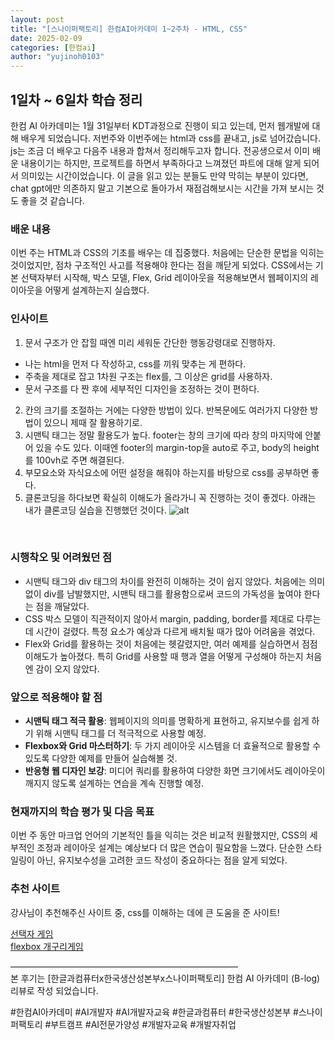 ```yaml
---
layout: post
title: "[스나이퍼팩토리] 한컴AI아카데미 1~2주차 - HTML, CSS"
date: 2025-02-09
categories: [한컴ai]
author: "yujinoh0103"
---
```


## 1일차 ~ 6일차 학습 정리

한컴 AI 아카데미는 1월 31일부터 KDT과정으로 진행이 되고 있는데, 먼저 웹개발에 대해 배우게 되었습니다. 저번주와 이번주에는 html과 css를 끝내고, js로 넘어갔습니다. js는 조금 더 배우고 다음주 내용과 합쳐서 정리해두고자 합니다. 전공생으로서 이미 배운 내용이기는 하지만, 프로젝트를 하면서 부족하다고 느껴졌던 파트에 대해 알게 되어서 의미있는 시간이었습니다. 이 글을 읽고 있는 분들도 만약 막히는 부분이 있다면, chat gpt에만 의존하지 말고 기본으로 돌아가서 재점검해보시는 시간을 가져 보시는 것도 좋을 것 같습니다.

### 배운 내용

이번 주는 HTML과 CSS의 기초를 배우는 데 집중했다. 처음에는 단순한 문법을 익히는 것이었지만, 점차 구조적인 사고를 적용해야 한다는 점을 깨닫게 되었다. CSS에서는 기본 선택자부터 시작해, 박스 모델, Flex, Grid 레이아웃을 적용해보면서 웹페이지의 레이아웃을 어떻게 설계하는지 실습했다.

### 인사이트

1. 문서 구조가 안 잡힐 때엔 미리 세워둔 간단한 행동강령대로 진행하자.

- 나는 html을 먼저 다 작성하고, css를 끼워 맞추는 게 편하다.
- 주축을 제대로 잡고 1차원 구조는 flex를, 그 이상은 grid를 사용하자.
- 문서 구조를 다 짠 후에 세부적인 디자인을 조정하는 것이 편하다.

2. 칸의 크기를 조절하는 거에는 다양한 방법이 있다. 반복문에도 여러가지 다양한 방법이 있으니 제때 잘 활용하기로.
3. 시맨틱 태그는 정말 활용도가 높다. footer는 창의 크기에 따라 창의 마지막에 안붙어 있을 수도 있다. 이때엔 footer의 margin-top을 auto로 주고, body의 height를 100vh로 주면 해결된다.
4. 부모요소와 자식요소에 어떤 설정을 해줘야 하는지를 바탕으로 css를 공부하면 좋다.
5. 클론코딩을 하다보면 확실히 이해도가 올라가니 꼭 진행하는 것이 좋겠다. 아래는 내가 클론코딩 실습을 진행했던 것이다.
   ![alt](https://yujinoh0103.github.io/assets/img/1.png)

<br/>

### 시행착오 및 어려웠던 점

- 시맨틱 태그와 div 태그의 차이를 완전히 이해하는 것이 쉽지 않았다. 처음에는 의미 없이 div를 남발했지만, 시맨틱 태그를 활용함으로써 코드의 가독성을 높여야 한다는 점을 깨달았다.
- CSS 박스 모델이 직관적이지 않아서 margin, padding, border를 제대로 다루는 데 시간이 걸렸다. 특정 요소가 예상과 다르게 배치될 때가 많아 어려움을 겪었다.
- Flex와 Grid를 활용하는 것이 처음에는 헷갈렸지만, 여러 예제를 실습하면서 점점 이해도가 높아졌다. 특히 Grid를 사용할 때 행과 열을 어떻게 구성해야 하는지 처음엔 감이 오지 않았다.

### 앞으로 적용해야 할 점

- **시맨틱 태그 적극 활용**: 웹페이지의 의미를 명확하게 표현하고, 유지보수를 쉽게 하기 위해 시맨틱 태그를 더 적극적으로 사용할 예정.
- **Flexbox와 Grid 마스터하기**: 두 가지 레이아웃 시스템을 더 효율적으로 활용할 수 있도록 다양한 예제를 만들어 실습해볼 것.
- **반응형 웹 디자인 보강**: 미디어 쿼리를 활용하여 다양한 화면 크기에서도 레이아웃이 깨지지 않도록 설계하는 연습을 계속 진행할 예정.

### 현재까지의 학습 평가 및 다음 목표

이번 주 동안 마크업 언어의 기본적인 틀을 익히는 것은 비교적 원활했지만, CSS의 세부적인 조정과 레이아웃 설계는 예상보다 더 많은 연습이 필요함을 느꼈다. 단순한 스타일링이 아닌, 유지보수성을 고려한 코드 작성이 중요하다는 점을 알게 되었다.

### 추천 사이트

강사님이 추천해주신 사이트 중, css를 이해하는 데에 큰 도움을 준 사이트!

<a href="https://flukeout.github.io/">선택자 게임</a><br/>
<a href="https://flexboxfroggy.com/">flexbox 개구리게임</a>
<br/>

<div class="end">
——————————————————————————<br/>
본 후기는 [한글과컴퓨터x한국생산성본부x스나이퍼팩토리] 한컴 AI 아카데미 (B-log) 리뷰로 작성 되었습니다.

#한컴AI아카데미 #AI개발자 #AI개발자교육 #한글과컴퓨터 #한국생산성본부 #스나이퍼팩토리 #부트캠프 #AI전문가양성 #개발자교육 #개발자취업

</div>
